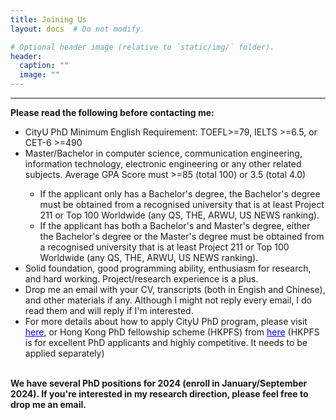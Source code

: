 ```yaml
---
title: Joining Us
layout: docs  # Do not modify.

# Optional header image (relative to `static/img/` folder).
header:
  caption: ""
  image: ""
---
```

---
<b>Please read the following before contacting me: </b>
<br>
<ul>
<li>CityU PhD Minimum English Requirement: TOEFL>=79, IELTS >=6.5, or CET-6 >=490</li>
<li>Master/Bachelor in computer science, communication engineering, information technology, electronic engineering or any other related subjects. Average GPA Score must >=85 (total 100) or 3.5 (total 4.0)</li>
<ul>
<li>If the applicant only has a Bachelor's degree, the Bachelor's degree must be obtained from a recognised university that is at least Project 211 or Top 100 Worldwide (any QS, THE, ARWU, US NEWS ranking).</li>
<li>If the applicant has both a Bachelor's and Master's degree, either the Bachelor's degree or the Master's degree must be obtained from a recognised university that is at least Project 211 or Top 100 Worldwide (any QS, THE, ARWU, US NEWS ranking).</li>
</ul>
<li>Solid foundation, good programming ability, enthusiasm for research, and hard working. Project/research experience is a plus.</li>
<li>Drop me an email with your CV, transcripts (both in Engish and Chinese), and other materials if any. Although I might not reply every email, I do read them and will reply if I'm interested.</li>
<li>For more details about how to apply CityU PhD program, please visit <a href="https://www.cityu.edu.hk/pg/research-degree-programmes" style="color:blue;">here</a>, or Hong Kong PhD fellowship scheme (HKPFS) from <a href="https://www.cityu.edu.hk/pg/hong-kong-phd-fellowship-scheme" style="color:blue;">here</a> (HKPFS is for excellent PhD applicants and highly competitive. It needs to be applied separately)</li>
</ul>
<br>
<b>We have several PhD positions for 2024 (enroll in January/September 2024). If you're interested in my research direction, please feel free to drop me an email.</b>